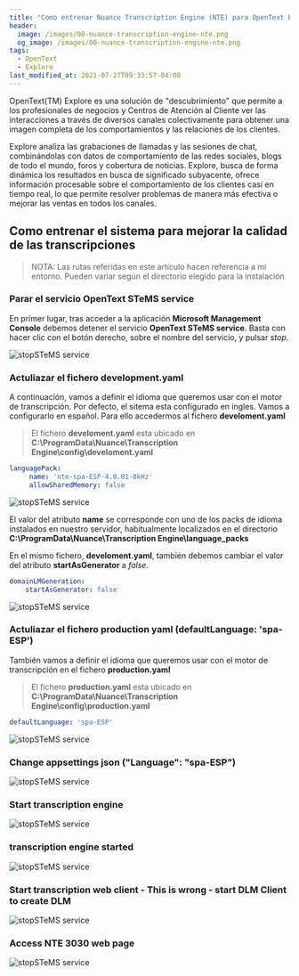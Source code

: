 ```yaml
---
title: "Como entrenar Nuance Transcription Engine (NTE) para OpenText Explore"
header:
  image: /images/00-nuance-transcription-engine-nte.png
  og_image: /images/00-nuance-transcription-engine-nte.png
tags:
  - OpenText
  - Explore
last_modified_at: 2021-07-27T09:33:57-04:00
---
```


OpenText(TM) Explore es una solución de "descubrimiento" que permite a los profesionales de negocios y 
Centros de Atención al Cliente ver las interacciones a través de diversos canales colectivamente para 
obtener una imagen completa de los comportamientos y las relaciones de los clientes.

Explore analiza las grabaciones de llamadas y las sesiones de chat, combinándolas con datos de comportamiento 
de las redes sociales, blogs de todo el mundo, foros y cobertura de noticias. Explore, busca de forma dinámica 
los resultados en busca de significado subyacente, ofrece información procesable sobre el comportamiento 
de los clientes casi en tiempo real, lo que permite resolver problemas de manera más efectiva o mejorar las 
ventas en todos los canales.


## Como entrenar el sistema para mejorar la calidad de las transcripciones

> NOTA: Las rutas referidas en este artículo hacen referencia a mi entorno. 
> Pueden variar según el directorio elegido para la instalación


### Parar el servicio OpenText STeMS service  
En primer lugar, tras acceder a la aplicación **Microsoft Management Console** debemos detener el servicio **OpenText STeMS service**.
Basta con hacer clic con el botón derecho, sobre el nombre del servicio, y pulsar *stop*.

![stopSTeMS service](/images/01-stop-STeMS-service.png)


### Actuliazar el fichero development.yaml  

A continuación, vamos a definir el idioma que queremos usar con el motor de transcripción. 
Por defecto, el sitema esta configurado en ingles.  Vamos a configurarlo en español. Para ello accedermos 
al fichero **develoment.yaml**

> El fichero **develoment.yaml** esta ubicado en 
> **C:\ProgramData\Nuance\Transcription Engine\config\develoment.yaml**


```yaml    
languagePack:
     name: 'nte-spa-ESP-4.0.01-8kHz'
     allowSharedMemory: false
```

![stopSTeMS service](/images/02-change-development-yaml.png)

El valor del atributo **name** se corresponde con uno de los packs de idioma instalados en nuestro servidor, habitualmente 
localizados en el directorio **C:\ProgramData\Nuance\Transcription Engine\language_packs**

En el mismo fichero, **develoment.yaml**, también debemos cambiar el valor del atributo **startAsGenerator** a *false*.

```yaml
domainLMGeneration:
    startAsGenerator: false  
```

![stopSTeMS service](/images/03-change-development-yaml.png)


### Actuliazar el fichero production yaml (defaultLanguage: 'spa-ESP')  

También vamos a definir el idioma que queremos usar con el motor de transcripción en el fichero **production.yaml**

> El fichero **production.yaml** esta ubicado en 
> **C:\ProgramData\Nuance\Transcription Engine\config\production.yaml**


```yaml    
defaultLanguage: 'spa-ESP'
```

![stopSTeMS service](/images/04-change-production-yaml.png)


### Change appsettings json ("Language": "spa-ESP")  
![stopSTeMS service](/images/05-change-appsettings-json.png)


### Start transcription engine  
![stopSTeMS service](/images/06-start-transcription-engine.png)


### transcription engine started  
![stopSTeMS service](/images/07-transcription-engine-started.png)


### Start transcription web client  - This is wrong - start DLM Client to create DLM 
![stopSTeMS service](/images/08-start-transcription-web-client.png)


### Access NTE 3030 web page
![stopSTeMS service](/images/09-access-nte.png)
